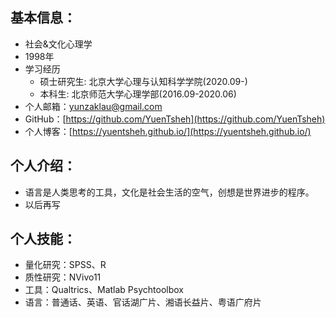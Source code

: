 ## 基本信息：

- 社会&文化心理学
- 1998年
- 学习经历
  - 硕士研究生: 北京大学心理与认知科学学院(2020.09-)
  - 本科生: 北京师范大学心理学部(2016.09-2020.06)
- 个人邮箱：yunzaklau@gmail.com
- GitHub：[https://github.com/YuenTsheh](https://github.com/YuenTsheh)
- 个人博客：[https://yuentsheh.github.io/](https://yuentsheh.github.io/)



## 个人介绍：

- 语言是人类思考的工具，文化是社会生活的空气，创想是世界进步的程序。
- 以后再写



## 个人技能：

- 量化研究：SPSS、R
- 质性研究：NVivo11
- 工具：Qualtrics、Matlab Psychtoolbox
- 语言：普通话、英语、官话湖广片、湘语长益片、粤语广府片





<!-- > 微信请点击页尾或者右侧个人小卡片 -->
